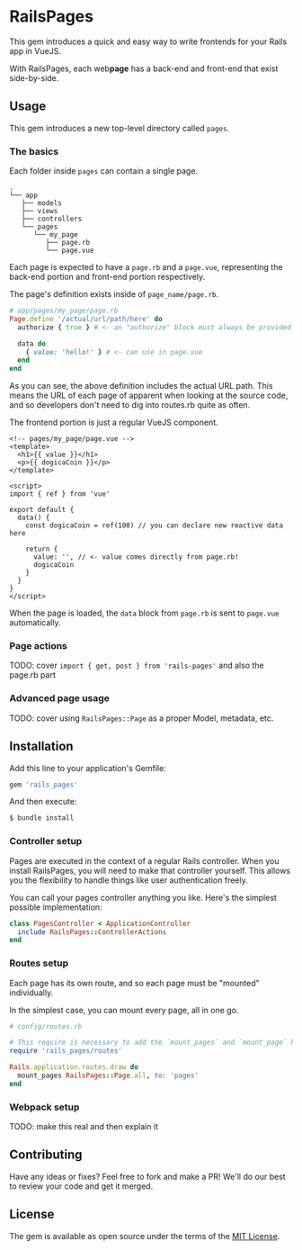 # RailsPages
This gem introduces a quick and easy way to write frontends for your Rails app in VueJS.

With RailsPages, each web**page** has a back-end and front-end that exist side-by-side.

## Usage

This gem introduces a new top-level directory called `pages`.

### The basics

Each folder inside `pages` can contain a single page.

```
.
└── app
   ├── models
   ├── views
   ├── controllers
   └── pages
      └── my_page
         ├── page.rb
         └── page.vue
```

Each page is expected to have a `page.rb` and a `page.vue`, representing the back-end portion and front-end portion respectively.

The page's definition exists inside of `page_name/page.rb`.

```ruby
# app/pages/my_page/page.rb
Page.define '/actual/url/path/here' do
  authorize { true } # <- an "authorize" block must always be provided but the authorization itself can be done on the pages/page controller

  data do
    { value: 'hello!' } # <- can use in page.vue
  end
end
```

As you can see, the above definition includes the actual URL path. This means the URL of each page of apparent when looking at the source code, and so developers don't need to dig into routes.rb quite as often.

The frontend portion is just a regular VueJS component.

```vue
<!-- pages/my_page/page.vue -->
<template>
  <h1>{{ value }}</h1>
  <p>{{ dogicaCoin }}</p>
</template>

<script>
import { ref } from 'vue'

export default {
  data() {
    const dogicaCoin = ref(100) // you can declare new reactive data here

    return {
      value: '', // <- value comes directly from page.rb!
      dogicaCoin
    }
  }
}
</script>
```

When the page is loaded, the `data` block from `page.rb` is sent to `page.vue` automatically.

### Page actions

TODO: cover `import { get, post } from 'rails-pages'` and also the page.rb part

### Advanced page usage

TODO: cover using `RailsPages::Page` as a proper Model, metadata, etc.

## Installation
Add this line to your application's Gemfile:
```ruby
gem 'rails_pages'
```

And then execute:
```bash
$ bundle install
```

### Controller setup

Pages are executed in the context of a regular Rails controller. When you install RailsPages, you will need to make that controller yourself. This allows you the flexibility to handle things like user authentication freely.

You can call your pages controller anything you like. Here's the simplest possible implementation:

```ruby
class PagesController < ApplicationController
  include RailsPages::ControllerActions
end
```

### Routes setup

Each page has its own route, and so each page must be "mounted" individually.

In the simplest case, you can mount every page, all in one go.

```ruby
# config/routes.rb

# This require is necessary to add the `mount_pages` and `mount_page` helpers.
require 'rails_pages/routes'

Rails.application.routes.draw do
  mount_pages RailsPages::Page.all, to: 'pages'
end
```

### Webpack setup

TODO: make this real and then explain it

## Contributing

Have any ideas or fixes? Feel free to fork and make a PR! We'll do our best to review your code and get it merged.

## License
The gem is available as open source under the terms of the [MIT License](https://opensource.org/licenses/MIT).
